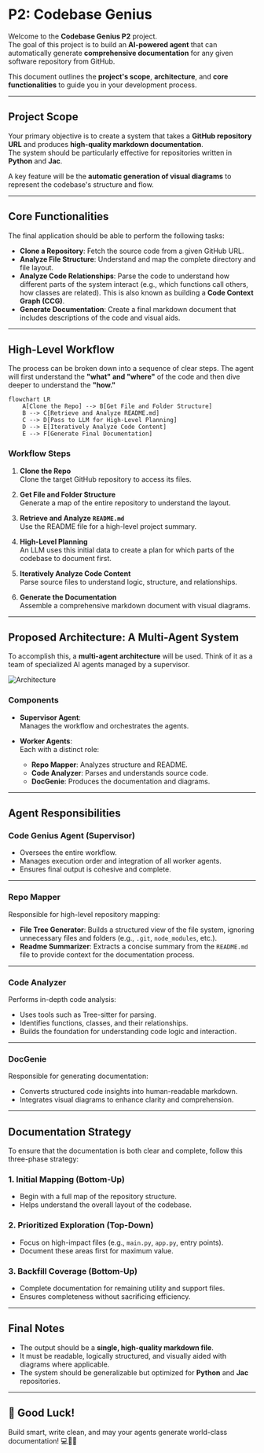 # P2: Codebase Genius

Welcome to the **Codebase Genius P2** project.  
The goal of this project is to build an **AI-powered agent** that can automatically generate **comprehensive documentation** for any given software repository from GitHub.

This document outlines the **project's scope**, **architecture**, and **core functionalities** to guide you in your development process.

---

## Project Scope

Your primary objective is to create a system that takes a **GitHub repository URL** and produces **high-quality markdown documentation**.  
The system should be particularly effective for repositories written in **Python** and **Jac**.

A key feature will be the **automatic generation of visual diagrams** to represent the codebase's structure and flow.

---

## Core Functionalities

The final application should be able to perform the following tasks:

- **Clone a Repository**: Fetch the source code from a given GitHub URL.
- **Analyze File Structure**: Understand and map the complete directory and file layout.
- **Analyze Code Relationships**: Parse the code to understand how different parts of the system interact (e.g., which functions call others, how classes are related). This is also known as building a **Code Context Graph (CCG)**.
- **Generate Documentation**: Create a final markdown document that includes descriptions of the code and visual aids.

---

## High-Level Workflow

The process can be broken down into a sequence of clear steps. The agent will first understand the **"what" and "where"** of the code and then dive deeper to understand the **"how."**

```mermaid
flowchart LR
    A[Clone the Repo] --> B[Get File and Folder Structure]
    B --> C[Retrieve and Analyze README.md]
    C --> D[Pass to LLM for High-Level Planning]
    D --> E[Iteratively Analyze Code Content]
    E --> F[Generate Final Documentation]
```

### Workflow Steps

1. **Clone the Repo**  
   Clone the target GitHub repository to access its files.

2. **Get File and Folder Structure**  
   Generate a map of the entire repository to understand the layout.

3. **Retrieve and Analyze `README.md`**  
   Use the README file for a high-level project summary.

4. **High-Level Planning**  
   An LLM uses this initial data to create a plan for which parts of the codebase to document first.

5. **Iteratively Analyze Code Content**  
   Parse source files to understand logic, structure, and relationships.

6. **Generate the Documentation**  
   Assemble a comprehensive markdown document with visual diagrams.

---

## Proposed Architecture: A Multi-Agent System

To accomplish this, a **multi-agent architecture** will be used. Think of it as a team of specialized AI agents managed by a supervisor.

![Architecture](/assets/p2_arch.png)

### Components

- **Supervisor Agent**:  
  Manages the workflow and orchestrates the agents.

- **Worker Agents**:  
  Each with a distinct role:
  - **Repo Mapper**: Analyzes structure and README.
  - **Code Analyzer**: Parses and understands source code.
  - **DocGenie**: Produces the documentation and diagrams.

---

## Agent Responsibilities

### Code Genius Agent (Supervisor)

- Oversees the entire workflow.
- Manages execution order and integration of all worker agents.
- Ensures final output is cohesive and complete.

---

### Repo Mapper

Responsible for high-level repository mapping:

- **File Tree Generator**: Builds a structured view of the file system, ignoring unnecessary files and folders (e.g., `.git`, `node_modules`, etc.).
- **Readme Summarizer**: Extracts a concise summary from the `README.md` file to provide context for the documentation process.

---

### Code Analyzer

Performs in-depth code analysis:

- Uses tools such as Tree-sitter for parsing.
- Identifies functions, classes, and their relationships.
- Builds the foundation for understanding code logic and interaction.

---

### DocGenie

Responsible for generating documentation:

- Converts structured code insights into human-readable markdown.
- Integrates visual diagrams to enhance clarity and comprehension.

---

## Documentation Strategy

To ensure that the documentation is both clear and complete, follow this three-phase strategy:

### 1. Initial Mapping (Bottom-Up)

- Begin with a full map of the repository structure.
- Helps understand the overall layout of the codebase.

### 2. Prioritized Exploration (Top-Down)

- Focus on high-impact files (e.g., `main.py`, `app.py`, entry points).
- Document these areas first for maximum value.

### 3. Backfill Coverage (Bottom-Up)

- Complete documentation for remaining utility and support files.
- Ensures completeness without sacrificing efficiency.

---

## Final Notes

- The output should be a **single, high-quality markdown file**.
- It must be readable, logically structured, and visually aided with diagrams where applicable.
- The system should be generalizable but optimized for **Python** and **Jac** repositories.

---

## 🎉 Good Luck!

Build smart, write clean, and may your agents generate world-class documentation! 💻📄✨
